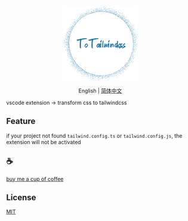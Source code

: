 <p align="center">
<img height="200" src="./assets/kv.png" alt="to unocss">
</p>
<p align="center"> English | <a href="./README_zh.md">简体中文</a></p>

vscode extension -> transform css to tailwindcss

## Feature
if your project not found `tailwind.config.ts` or `tailwind.config.js`, the extension will not be activated

## :coffee:

[buy me a cup of coffee](https://github.com/Simon-He95/sponsor)

## License

[MIT](./license)

